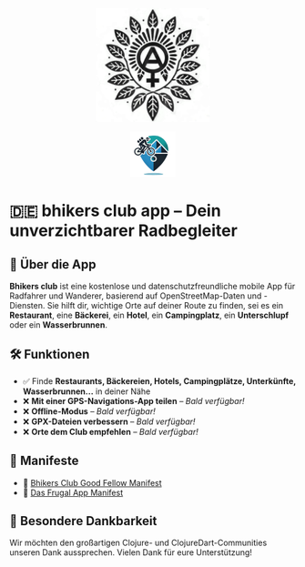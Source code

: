 <p align="center">
  <img src="./src/resources/logo.png" alt="Logo del Bhikers Club" width="200" height="200">
</p>
<p align="center">
  <img src="./src/resources/icons/icon.png" alt="Bhikers Club icon" width="80" height="80" style="border-radius: 0;">
</p>

# 🇩🇪 bhikers club app – Dein unverzichtbarer Radbegleiter

## 📌 Über die App
**Bhikers club** ist eine kostenlose und datenschutzfreundliche mobile App für Radfahrer und Wanderer, basierend auf OpenStreetMap-Daten und -Diensten. Sie hilft dir, wichtige Orte auf deiner Route zu finden, sei es ein **Restaurant**, eine **Bäckerei**, ein **Hotel**, ein **Campingplatz**, ein **Unterschlupf** oder ein **Wasserbrunnen**.

## 🛠 Funktionen
- ✅ Finde **Restaurants, Bäckereien, Hotels, Campingplätze, Unterkünfte, Wasserbrunnen...** in deiner Nähe
- ❌ **Mit einer GPS-Navigations-App teilen** – *Bald verfügbar!*
- ❌ **Offline-Modus** – *Bald verfügbar!*
- ❌ **GPX-Dateien verbessern** – *Bald verfügbar!*
- ❌ **Orte dem Club empfehlen** – *Bald verfügbar!*

## 📜 Manifeste
- 🚴 [Bhikers Club Good Fellow Manifest](src/resources/manifestos/BHIKERS_CLUB_GOOD_FELLOW.de.md)
- 📱 [Das Frugal App Manifest](src/resources/manifestos/FRUGALAPP_MANIFESTO.de.md)

## 🙏 Besondere Dankbarkeit
Wir möchten den großartigen Clojure- und ClojureDart-Communities unseren Dank aussprechen. Vielen Dank für eure Unterstützung!

